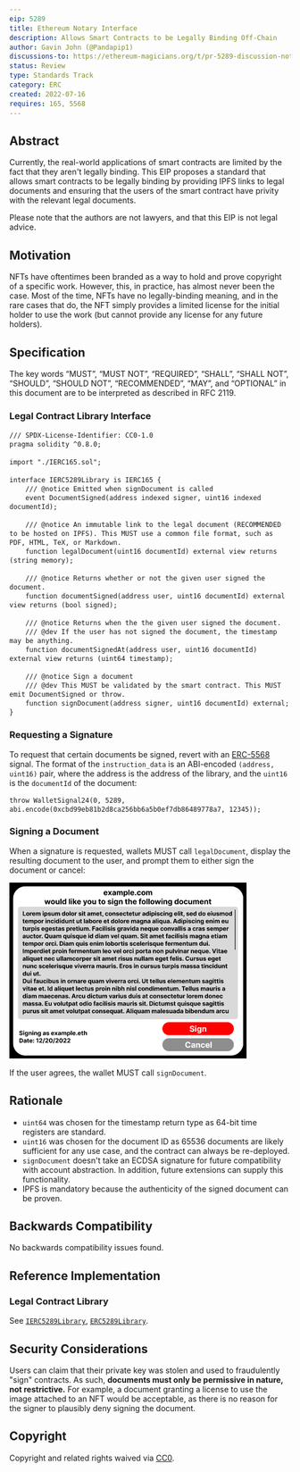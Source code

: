 ```yaml
---
eip: 5289
title: Ethereum Notary Interface
description: Allows Smart Contracts to be Legally Binding Off-Chain
author: Gavin John (@Pandapip1)
discussions-to: https://ethereum-magicians.org/t/pr-5289-discussion-notary-interface/9980
status: Review
type: Standards Track
category: ERC
created: 2022-07-16
requires: 165, 5568
---
```


## Abstract

Currently, the real-world applications of smart contracts are limited by the fact that they aren't legally binding. This EIP proposes a standard that allows smart contracts to be legally binding by providing IPFS links to legal documents and ensuring that the users of the smart contract have privity with the relevant legal documents.

Please note that the authors are not lawyers, and that this EIP is not legal advice.

## Motivation

NFTs have oftentimes been branded as a way to hold and prove copyright of a specific work. However, this, in practice, has almost never been the case. Most of the time, NFTs have no legally-binding meaning, and in the rare cases that do, the NFT simply provides a limited license for the initial holder to use the work (but cannot provide any license for any future holders).

## Specification

The key words “MUST”, “MUST NOT”, “REQUIRED”, “SHALL”, “SHALL NOT”, “SHOULD”, “SHOULD NOT”, “RECOMMENDED”, “MAY”, and “OPTIONAL” in this document are to be interpreted as described in RFC 2119.

### Legal Contract Library Interface

```solidity
/// SPDX-License-Identifier: CC0-1.0
pragma solidity ^0.8.0;

import "./IERC165.sol";

interface IERC5289Library is IERC165 {
    /// @notice Emitted when signDocument is called
    event DocumentSigned(address indexed signer, uint16 indexed documentId);
    
    /// @notice An immutable link to the legal document (RECOMMENDED to be hosted on IPFS). This MUST use a common file format, such as PDF, HTML, TeX, or Markdown.
    function legalDocument(uint16 documentId) external view returns (string memory);
    
    /// @notice Returns whether or not the given user signed the document.
    function documentSigned(address user, uint16 documentId) external view returns (bool signed);

    /// @notice Returns when the the given user signed the document.
    /// @dev If the user has not signed the document, the timestamp may be anything.
    function documentSignedAt(address user, uint16 documentId) external view returns (uint64 timestamp);

    /// @notice Sign a document
    /// @dev This MUST be validated by the smart contract. This MUST emit DocumentSigned or throw.
    function signDocument(address signer, uint16 documentId) external;
}
```

### Requesting a Signature

To request that certain documents be signed, revert with an [ERC-5568](./erc-5568.md) signal. The format of the `instruction_data` is an ABI-encoded `(address, uint16)` pair, where the address is the address of the library, and the `uint16` is the `documentId` of the document:

```solidity
throw WalletSignal24(0, 5289, abi.encode(0xcbd99eb81b2d8ca256bb6a5b0ef7db86489778a7, 12345));
```

### Signing a Document

When a signature is requested, wallets MUST call `legalDocument`, display the resulting document to the user, and prompt them to either sign the document or cancel:

![image](../assets/eip-5289/example-popup.png)

If the user agrees, the wallet MUST call `signDocument`.

## Rationale

- `uint64` was chosen for the timestamp return type as 64-bit time registers are standard.
- `uint16` was chosen for the document ID as 65536 documents are likely sufficient for any use case, and the contract can always be re-deployed.
- `signDocument` doesn't take an ECDSA signature for future compatibility with account abstraction. In addition, future extensions can supply this functionality.
- IPFS is mandatory because the authenticity of the signed document can be proven.

## Backwards Compatibility

No backwards compatibility issues found.

## Reference Implementation

### Legal Contract Library

See [`IERC5289Library`](../assets/eip-5289/interfaces/IERC5289Library.sol), [`ERC5289Library`](../assets/eip-5289/ERC5289Library.sol).

## Security Considerations

Users can claim that their private key was stolen and used to fraudulently "sign" contracts. As such, **documents must only be permissive in nature, not restrictive.** For example, a document granting a license to use the image attached to an NFT would be acceptable, as there is no reason for the signer to plausibly deny signing the document.

## Copyright

Copyright and related rights waived via [CC0](../LICENSE.md).
